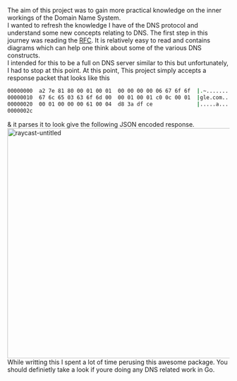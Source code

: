 The aim of this project was to gain more practical knowledge on the inner workings of the Domain Name System.<br> I wanted to refresh the knowledge I have of the DNS protocol and understand some  new concepts relating to DNS.
The first step in this journey was reading the [RFC]( https://datatracker.ietf.org/doc/html/rfc7858). It is relatively easy to read and contains diagrams which can help one think about some of the various DNS constructs.
<br> I intended for this to be a full on DNS server similar to this but unfortunately, I had to stop at this point.
At this point, This project simply accepts a response packet that looks like this
```bash
00000000  a2 7e 81 80 00 01 00 01  00 00 00 00 06 67 6f 6f  |.~...........goo|
00000010  67 6c 65 03 63 6f 6d 00  00 01 00 01 c0 0c 00 01  |gle.com.........|
00000020  00 01 00 00 00 61 00 04  d8 3a df ce              |.....a...:..|
0000002c
```
& it parses it to look give the following JSON encoded response.
<img width="520" alt="raycast-untitled" src="https://user-images.githubusercontent.com/46195831/205512178-9d0577d4-2fbe-430d-93d6-806c1b6ea482.png">
<br>
While writting this I spent a lot of time perusing this awesome package. You should definietly take a look if youre doing any DNS related work in Go. 